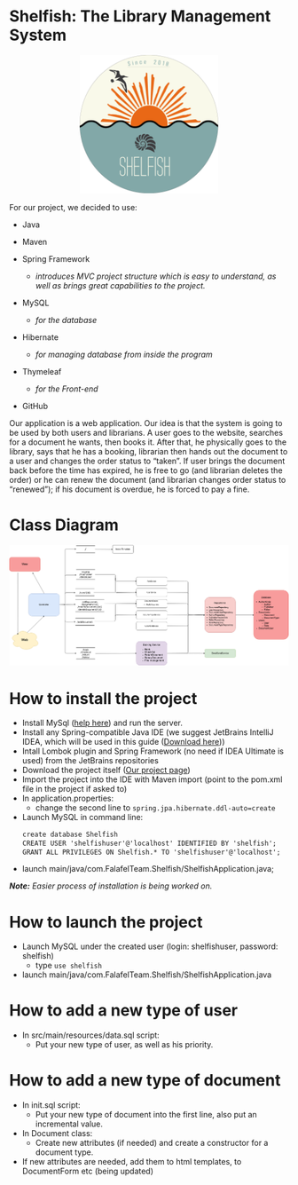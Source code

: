 # Shelfish: The Library Management System
<p align="center">
 <img src="tmp/logo.png" width="250">
</p>
For our project, we decided to use:

* Java
* Maven
* Spring Framework
  * _introduces MVC project structure which is easy to understand, as well as brings great capabilities to the project._

* MySQL
  * _for the database_

* Hibernate
  * _for managing database from inside the program_

* Thymeleaf
  * _for the Front-end_
* GitHub

Our application is a web application. Our idea is that the system is going to be used by both users and librarians. A user goes to the website, searches for a document he wants, then books it. After that, he physically goes to the library, says that he has a booking, librarian then hands out the document to a user and changes the order status to “taken”. If user brings the document back before the time has expired, he is free to go (and librarian deletes the order) or he can renew the document (and librarian changes order status to “renewed”); if his document is overdue, he is forced to pay a fine.

# Class Diagram
<img src="tmp/Shelfish Diagram.png" width="1000">

# How to install the project
 * Install MySql ([help here](https://dev.mysql.com/doc/workbench/en/wb-installing.html)) and run the server.
 * Install any Spring-compatible Java IDE (we suggest JetBrains IntelliJ IDEA, which will be used in this guide ([Download here](https://www.jetbrains.com/idea/download)))
 * Intall Lombok plugin and Spring Framework (no need if IDEA Ultimate is used) from the JetBrains repositories
 * Download the project itself ([Our project page](https://github.com/FalafelTeam/Shelfish))
 * Import the project into the IDE with Maven import (point to the pom.xml file in the project if asked to)
 * In application.properties:
   * change the second line to `spring.jpa.hibernate.ddl-auto=create`
 * Launch MySQL in command line:
    ```
    create database Shelfish
    CREATE USER 'shelfishuser'@'localhost' IDENTIFIED BY 'shelfish';
    GRANT ALL PRIVILEGES ON Shelfish.* TO 'shelfishuser'@'localhost';
    ```
 * launch main/java/com.FalafelTeam.Shelfish/ShelfishApplication.java;
 
 _**Note:** Easier process of installation is being worked on._
 
# How to launch the project
 * Launch MySQL under the created user (login: shelfishuser, password: shelfish)
   * type `use shelfish`
 * launch main/java/com.FalafelTeam.Shelfish/ShelfishApplication.java
 
 
# How to add a new type of user
* In src/main/resources/data.sql script:
  * Put your new type of user, as well as his priority.

# How to add a new type of document
* In init.sql script:
  * Put your new type of document into the first line, also put an incremental value.
* In Document class:
  * Create new attributes (if needed) and create a constructor for a document type.
* If new attributes are needed, add them to html templates, to DocumentForm etc (being updated)
